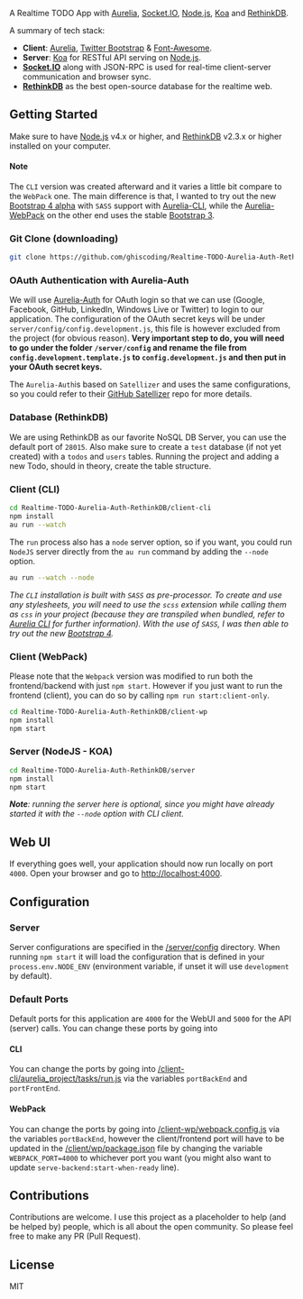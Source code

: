 A Realtime TODO App with [Aurelia](http://aurelia.io), [Socket.IO](http://socket.io/), [Node.js](http://www.nodejs.org/), [Koa](http://koajs.com/) and [RethinkDB](https://www.rethinkdb.com/).

A summary of tech stack:
* **Client**: [Aurelia](http://aurelia.io/), [Twitter Bootstrap](http://getbootstrap.com/) & [Font-Awesome](http://fontawesome.io/).
* **Server**: [Koa](http://koajs.com/) for RESTful API serving on [Node.js](https://nodejs.org/).
* **[Socket.IO](http://socket.io/)** along with JSON-RPC is used for real-time client-server communication and browser sync.
* **[RethinkDB](https://rethinkdb.com/)** as the best open-source database for the realtime web.

## Getting Started
Make sure to have [Node.js](https://nodejs.org/) v4.x or higher, and [RethinkDB](https://rethinkdb.com/) v2.3.x or higher installed on your computer.

#### Note
The `CLI` version was created afterward and it varies a little bit compare to the `WebPack` one. The main difference is that, I wanted to try out the new [Bootstrap 4 alpha](http://v4-alpha.getbootstrap.com/) with `SASS` support with [Aurelia-CLI](https://github.com/aurelia/cli), while the [Aurelia-WebPack](https://github.com/aurelia/skeleton-navigation) on the other end uses the stable [Bootstrap 3](http://getbootstrap.com/).

### Git Clone (downloading)
```bash
git clone https://github.com/ghiscoding/Realtime-TODO-Aurelia-Auth-RethinkDB
```

### OAuth Authentication with Aurelia-Auth
We will use [Aurelia-Auth](https://github.com/paulvanbladel/aurelia-auth) for OAuth login so that we can use (Google, Facebook, GitHub, LinkedIn, Windows Live or Twitter) to login to our application. The configuration of the OAuth secret keys will be under `server/config/config.development.js`, this file is however excluded from the project (for obvious reason). **Very important step to do, you will need to go under the folder `/server/config` and rename the file from `config.development.template.js` to `config.development.js` and then put in your OAuth secret keys.**

The `Aurelia-Auth`is based on `Satellizer` and uses the same configurations, so you could refer to their [GitHub Satellizer](https://github.com/sahat/satellizer) repo for more details.

### Database (RethinkDB)
We are using RethinkDB as our favorite NoSQL DB Server, you can use the default port of `28015`.
Also make sure to create a `test` database (if not yet created) with a `todos` and `users` tables. Running the project and adding a new Todo, should in theory, create the table structure.

### Client (CLI)
```bash
cd Realtime-TODO-Aurelia-Auth-RethinkDB/client-cli
npm install
au run --watch
```

The `run` process also has a `node` server option, so if you want, you could run `NodeJS` server directly from the `au run` command by adding the `--node` option.
```bash
au run --watch --node
```
_The `CLI` installation is built with `SASS` as pre-processor. To create and use any stylesheets, you will need to use the `scss` extension while calling them as `css` in your project (because they are transpiled when bundled, refer to [Aurelia CLI](http://aurelia.io/hub.html#/doc/article/aurelia/framework/latest/the-aurelia-cli) for further information).
With the use of `SASS`, I was then able to try out the new [Bootstrap 4](http://v4-alpha.getbootstrap.com/)._

### Client (WebPack)
Please note that the `Webpack` version was modified to run both the frontend/backend with just `npm start`. However if you just want to run the frontend (client), you can do so by calling `npm run start:client-only`.
```bash
cd Realtime-TODO-Aurelia-Auth-RethinkDB/client-wp
npm install
npm start
```

### Server (NodeJS - KOA)
```bash
cd Realtime-TODO-Aurelia-Auth-RethinkDB/server
npm install
npm start
```

_**Note**: running the server here is optional, since you might have already started it with the `--node` option with CLI client._

## Web UI
If everything goes well, your application should now run locally on port `4000`. Open your browser and go to [http://localhost:4000](http://localhost:4000).

## Configuration
### Server
Server configurations are specified in the [/server/config](https://github.com/ghiscoding/Realtime-TODO-Aurelia-Auth-RethinkDB/blob/master/server/config/) directory. When running `npm start` it will load the configuration that is defined in your `process.env.NODE_ENV` (environment variable, if unset it will use `development` by default).

### Default Ports
Default ports for this application are `4000` for the WebUI and `5000` for the API (server) calls.
You can change these ports by going into
#### CLI
You can change the ports by going into [/client-cli/aurelia_project/tasks/run.js](https://github.com/ghiscoding/Realtime-TODO-Aurelia-Auth-RethinkDB/blob/master/client-cli/aurelia_project/tasks/run.js) via the variables `portBackEnd` and `portFrontEnd`.
#### WebPack
You can change the ports by going into [/client-wp/webpack.config.js](https://github.com/ghiscoding/Realtime-TODO-Aurelia-Auth-RethinkDB/blob/master/client-wp/webpack.config.babel.js) via the variables `portBackEnd`, however the client/frontend port will have to be updated in the [/client/wp/package.json](https://github.com/ghiscoding/Realtime-TODO-Aurelia-Auth-RethinkDB/blob/master/client-wp/package.json) file by changing the variable `WEBPACK_PORT=4000` to whichever port you want (you might also want to update `serve-backend:start-when-ready` line).

## Contributions
Contributions are welcome. I use this project as a placeholder to help (and be helped by) people, which is all about the open community. So please feel free to make any PR (Pull Request).

## License
MIT
